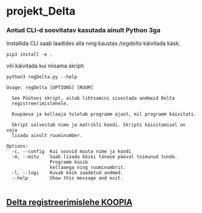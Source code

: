# projekt_Delta

### Antud CLI-d soovitatav kasutada ainult **Python 3**ga

Installida CLI saab laadides alla ning kaustas */regdelta* käivitada käsk.

```
pip3 install -e .
```

või käivitada kui niisama skripti


```
python3 regDelta.py --help 
```


```
Usage: regDelta [OPTIONS] [RUUM]

  See Püütoni skript, aitab lihtsamini sisestada andmeid Delta
  registreerimislehele.

  Kuupäeva ja kellaaja tuletab programm ajast, mil programm käivitati.

  Skript salvestab nime ja matrikli koodi. Skripti käivitamisel on vaja
  lisada ainult ruuminumber.

Options:
  -c, --config  Kui soovid muuta nime ja koodi
  -m, --mitu    Saab lisada kõiki tänase päeval toimunud tunde.
                Programm küsib
                kellaaega ning ruuminumbrit.
  -l, --logi    Kuvab kõik saadetud andmed.
  --help        Show this message and exit.


```

## [Delta registreerimislehe KOOPIA](https://docs.google.com/forms/d/e/1FAIpQLScZS4UrEoWnGTwJRk1tlnFBYC_5NseUuGw_M0b9_dEJVlcD4Q/viewform)


